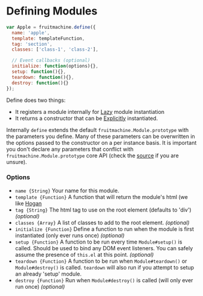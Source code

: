 # Defining Modules

```js
var Apple = fruitmachine.define({
  name: 'apple',
  template: templateFunction,
  tag: 'section',
  classes: ['class-1', 'class-2'],

  // Event callbacks (optional)
  initialize: function(options){},
  setup: function(){},
  teardown: function(){},
  destroy: function(){}
});
```

Define does two things:

- It registers a module internally for [Lazy](instantition.md#lazy) module instantiation
- It returns a constructor that can be [Explicitly](instantition.md#explicit) instantiated.

Internally `define` extends the default `fruitmachine.Module.prototype` with the parameters you define. Many of these parameters can be overwritten in the options passed to the constructor on a per instance basis. It is important you don't declare any parameters that conflict with `fruitmachine.Module.prototype` core API (check the [source]() if you are unsure).

### Options

- `name {String}` Your name for this module.
- `template {Function}` A function that will return the module's html (we like [Hogan](http://twitter.github.com/hogan.js/)
- `tag {String}` The html tag to use on the root element (defaults to 'div') *(optional)*
- `classes {Array}` A list of classes to add to the root element. *(optional)*
- `initialize {Function}` Define a function to run when the module is first instantiated (only ever runs once) *(optional)*
- `setup {Function}` A function to be run every time `Module#setup()` is called. Should be used to bind any DOM event listeners. You can safely assume the presence of `this.el` at this point. *(optional)*
- `teardown {Function}` A function to be run when `Module#teardown()` or `Module#destroy()` is called. `teardown` will also run if you attempt to setup an already 'setup' module.
- `destroy {Function}` Run when `Module#destroy()` is called (will only ever run once) *(optional)*